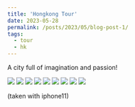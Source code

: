 ```yaml
---
title: 'Hongkong Tour'
date: 2023-05-28
permalink: /posts/2023/05/blog-post-1/
tags:
  - tour
  - hk
---
```


A city full of imagination and passion! 

![](/hk_start.jpg)
![](/hk1.jpg)
![](/hk2.jpg)
![](/hk3.jpg)
![](/hk4.jpg)
![](/hk5.jpg)
![](/hk6.jpg)
![](/hk7.jpg)
![](/hk_end.jpg)

(taken with iphone11)
